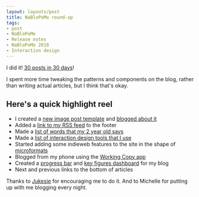 ```yaml
---
layout: layouts/post
title: NaBloPoMo round-up
tags:
- post
- NaBloPoMo
- Release notes
- NaBloPoMo 2018
- Interaction design
---
```


<p>I did it! <a href="/blog/category/nablopomo/">30 posts in 30 days</a>!</p>

I spent more time tweaking the patterns and components on the blog, rather than writing actual articles, but I think that's okay.

## Here's a quick highlight reel

- I created a [new image post template](/blog/category/images/) and [blogged about it](/blog/creating-the-image-post-layout/)
- Added a [link to my RSS feed](/feed.xml) to the footer
- Made a [list of words that my 2 year old says](/blog/sids-words/)
- Made a [list of interaction design tools that I use](/blog/interaction-design-tools/)
- Started adding some indieweb features to the site in the shape of [microformats](/blog/getting-started-with-indieweb/)
- Blogged from my phone using the [Working Copy app](https://workingcopyapp.com/)
- Created a [progress bar](/blog/nablopomo-progress/) and [key figures dashboard](/blog/blog-stats/) for my blog
- Next and previous links to the bottom of articles

Thanks to [Jukesie](https://twitter.com/jukesie) for encouraging me to do it. And to Michelle for putting up with me blogging every night.
